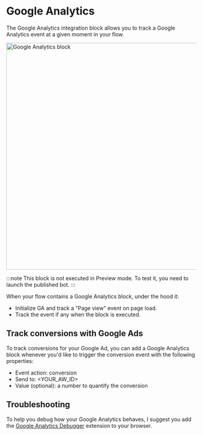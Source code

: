 # Google Analytics

The Google Analytics integration block allows you to track a Google Analytics event at a given moment in your flow.

<img
  src="/img/blocks/integrations/ga.png"
  width="600"
  alt="Google Analytics block"
/>

:::note
This block is not executed in Preview mode. To test it, you need to launch the published bot.
:::

When your flow contains a Google Analytics block, under the hood it:

- Initialize GA and track a "Page view" event on page load.
- Track the event if any when the block is executed.

## Track conversions with Google Ads

To track conversions for your Google Ad, you can add a Google Analytics block whenever you'd like to trigger the conversion event with the following properties:

- Event action: conversion
- Send to: <YOUR_AW_ID>
- Value (optional): a number to quantify the conversion

## Troubleshooting

To help you debug how your Google Analytics behaves, I suggest you add the [Google Analytics Debugger](https://chrome.google.com/webstore/detail/google-analytics-debugger/jnkmfdileelhofjcijamephohjechhna) extension to your browser.
